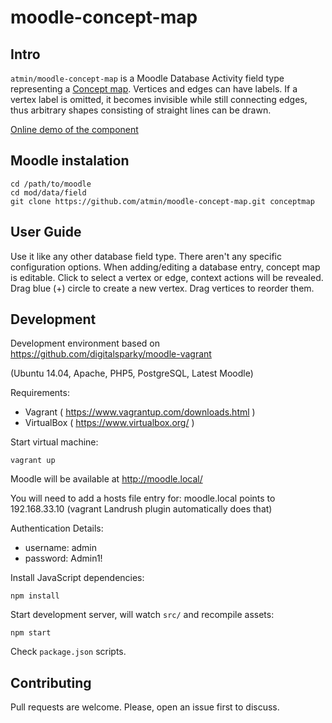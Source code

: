 # moodle-concept-map

## Intro

`atmin/moodle-concept-map` is a Moodle Database Activity field type representing a
[Concept map](https://en.wikipedia.org/wiki/Concept_map). Vertices and edges
can have labels. If a vertex label is omitted, it becomes invisible while still
connecting edges, thus arbitrary shapes consisting of straight lines can be drawn.

[Online demo of the component](https://atmin.github.io/moodle-concept-map/)

## Moodle instalation

```
cd /path/to/moodle
cd mod/data/field
git clone https://github.com/atmin/moodle-concept-map.git conceptmap
```

## User Guide

Use it like any other database field type. There aren't any specific configuration options.
When adding/editing a database entry, concept map is editable. Click to select a vertex or edge,
context actions will be revealed. Drag blue (+) circle to create a new vertex. Drag vertices
to reorder them.

## Development

Development environment based on https://github.com/digitalsparky/moodle-vagrant

(Ubuntu 14.04, Apache, PHP5, PostgreSQL, Latest Moodle)

Requirements:

- Vagrant ( https://www.vagrantup.com/downloads.html )
- VirtualBox ( https://www.virtualbox.org/ )

Start virtual machine:

    vagrant up

Moodle will be available at http://moodle.local/

You will need to add a hosts file entry for:
moodle.local points to 192.168.33.10
(vagrant Landrush plugin automatically does that)

Authentication Details:

- username: admin
- password: Admin1!

Install JavaScript dependencies:

    npm install

Start development server, will watch `src/` and recompile assets:

    npm start

Check `package.json` scripts.

## Contributing

Pull requests are welcome. Please, open an issue first to discuss.
